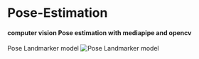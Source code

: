 # Pose-Estimation
#### computer vision Pose estimation with mediapipe and opencv

Pose Landmarker model
![Pose Landmarker model](https://drive.google.com/uc?id=1ye_qMPzDrCf3ptWS5fub-u2KW_sEQJrr)
